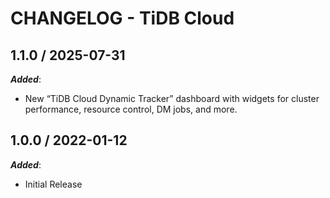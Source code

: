 # CHANGELOG - TiDB Cloud

## 1.1.0 / 2025-07-31

***Added***:

* New “TiDB Cloud Dynamic Tracker” dashboard with widgets for cluster performance, resource control, DM jobs, and more.

## 1.0.0 / 2022-01-12

***Added***:

* Initial Release
